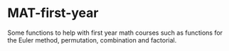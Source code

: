 # MAT-first-year
Some functions to help with first year math courses such as functions for the Euler method, permutation, combination and factorial.
